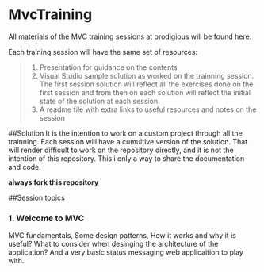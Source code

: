 # MvcTraining
All materials of the MVC training sessions at prodigious will be found here.

Each training session will have the same set of resources: 

>1. Presentation for guidance on the contents
>2. Visual Studio sample solution as worked on the trainning session. The first session solution will reflect all the exercises done on the first session and from then on each solution will reflect the initial state of the solution at each session.
>3. A readme file with extra links to useful resources and notes on the session

##Solution
It is the intention to work on a custom project through all the trainning. Each session will have a cumultive version of the solution. That will render difficult to work on the repository directly, and it is not the intention of this repository. This i only a way to share the documentation and code.

**always fork this repository**

##Session topics

### 1. Welcome to MVC

MVC fundamentals, Some design patterns, How it works and why it is useful? What to consider when desinging the architecture of the application? And a very basic status messaging web applicaition to play with.



